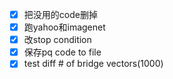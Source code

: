 - [x] 把没用的code删掉
- [x] 跑yahoo和imagenet   
- [x] 改stop condition
- [x] 保存pq code to file
- [x] test diff # of bridge vectors(1000)